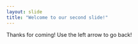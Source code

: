 ```yaml
---
layout: slide
title: "Welcome to our second slide!"
---
```

Thanks for coming!
Use the left arrow to go back!
